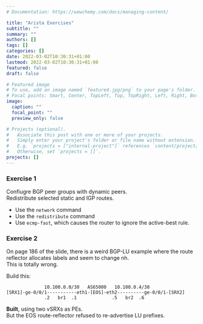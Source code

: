 ```yaml
---
# Documentation: https://wowchemy.com/docs/managing-content/

title: "Arista Exercises"
subtitle: ""
summary: ""
authors: []
tags: []
categories: []
date: 2022-03-02T10:30:31+01:00
lastmod: 2022-03-02T10:30:31+01:00
featured: false
draft: false

# Featured image
# To use, add an image named `featured.jpg/png` to your page's folder.
# Focal points: Smart, Center, TopLeft, Top, TopRight, Left, Right, BottomLeft, Bottom, BottomRight.
image:
  caption: ""
  focal_point: ""
  preview_only: false

# Projects (optional).
#   Associate this post with one or more of your projects.
#   Simply enter your project's folder or file name without extension.
#   E.g. `projects = ["internal-project"]` references `content/project/deep-learning/index.md`.
#   Otherwise, set `projects = []`.
projects: []
---
```


### Exercise 1
Confiugre BGP peer groups with dynamic peers. \
Redistribute selected static and IGP routes.
- Use the `network` command
- Use the `redistribute` command
- Use `ecmp-fast`, which causes the router to ignore the active-best rule.

### Exercise 2
On page 186 of the slide, there is a weird BGP-LU example where
the route reflector allocates labels and seem to change nh. \
This is totally wrong.

Build this:

                  10.100.0.0/30   AS65000   10.100.0.4/30
    [SRX1]-ge-0/0/1-----------eth1-[EOS]-eth2----------ge-0/0/1-[SRX2]
                  .2   br1  .1             .5   br2  .6


**Built**, using two vSRXs as PEs. \
But the EOS route-reflector refused 
to re-advertise LU prefixes. 



